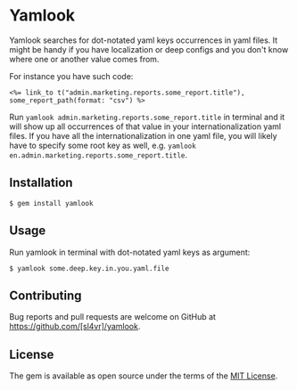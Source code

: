 # Yamlook

Yamlook searches for dot-notated yaml keys occurrences in yaml files. It might be handy if you have localization
or deep configs and you don't know where one or another value comes from.

For instance you have such code:
```
<%= link_to t("admin.marketing.reports.some_report.title"), some_report_path(format: "csv") %>
```
Run `yamlook admin.marketing.reports.some_report.title` in terminal and it will show up all occurrences of that value
in your internationalization yaml files. If you have all the internationalization in one yaml file, you will likely
have to specify some root key as well, e.g. `yamlook en.admin.marketing.reports.some_report.title`.

## Installation

```
$ gem install yamlook
```

## Usage

Run yamlook in terminal with dot-notated yaml keys as argument:
```
$ yamlook some.deep.key.in.you.yaml.file
```

## Contributing

Bug reports and pull requests are welcome on GitHub at https://github.com/[sl4vr]/yamlook.


## License

The gem is available as open source under the terms of the [MIT License](http://opensource.org/licenses/MIT).
